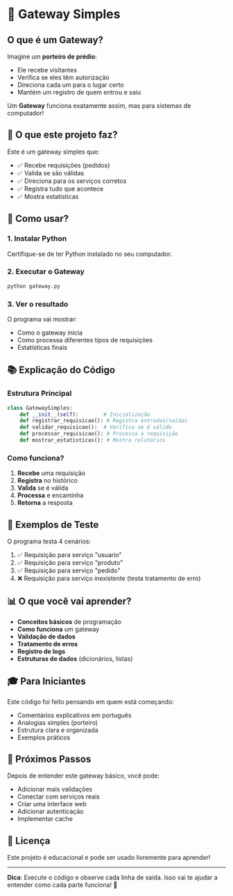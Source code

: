 # 🚪 Gateway Simples

## O que é um Gateway?

Imagine um **porteiro de prédio**:
- Ele recebe visitantes
- Verifica se eles têm autorização
- Direciona cada um para o lugar certo
- Mantém um registro de quem entrou e saiu

Um **Gateway** funciona exatamente assim, mas para sistemas de computador!

## 🎯 O que este projeto faz?

Este é um gateway simples que:
- ✅ Recebe requisições (pedidos)
- ✅ Valida se são válidas
- ✅ Direciona para os serviços corretos
- ✅ Registra tudo que acontece
- ✅ Mostra estatísticas

## 🚀 Como usar?

### 1. Instalar Python
Certifique-se de ter Python instalado no seu computador.

### 2. Executar o Gateway
```bash
python gateway.py
```

### 3. Ver o resultado
O programa vai mostrar:
- Como o gateway inicia
- Como processa diferentes tipos de requisições
- Estatísticas finais

## 📚 Explicação do Código

### Estrutura Principal
```python
class GatewaySimples:
    def __init__(self):        # Inicialização
    def registrar_requisicao(): # Registra entradas/saídas
    def validar_requisicao():  # Verifica se é válido
    def processar_requisicao(): # Processa a requisição
    def mostrar_estatisticas(): # Mostra relatórios
```

### Como funciona?
1. **Recebe** uma requisição
2. **Registra** no histórico
3. **Valida** se é válida
4. **Processa** e encaminha
5. **Retorna** a resposta

## 🧪 Exemplos de Teste

O programa testa 4 cenários:
1. ✅ Requisição para serviço "usuario"
2. ✅ Requisição para serviço "produto"  
3. ✅ Requisição para serviço "pedido"
4. ❌ Requisição para serviço inexistente (testa tratamento de erro)

## 📊 O que você vai aprender?

- **Conceitos básicos** de programação
- **Como funciona** um gateway
- **Validação de dados**
- **Tratamento de erros**
- **Registro de logs**
- **Estruturas de dados** (dicionários, listas)

## 🎓 Para Iniciantes

Este código foi feito pensando em quem está começando:
- Comentários explicativos em português
- Analogias simples (porteiro)
- Estrutura clara e organizada
- Exemplos práticos

## 🔧 Próximos Passos

Depois de entender este gateway básico, você pode:
- Adicionar mais validações
- Conectar com serviços reais
- Criar uma interface web
- Adicionar autenticação
- Implementar cache

## 📝 Licença

Este projeto é educacional e pode ser usado livremente para aprender!

---

**Dica**: Execute o código e observe cada linha de saída. Isso vai te ajudar a entender como cada parte funciona! 🚀
